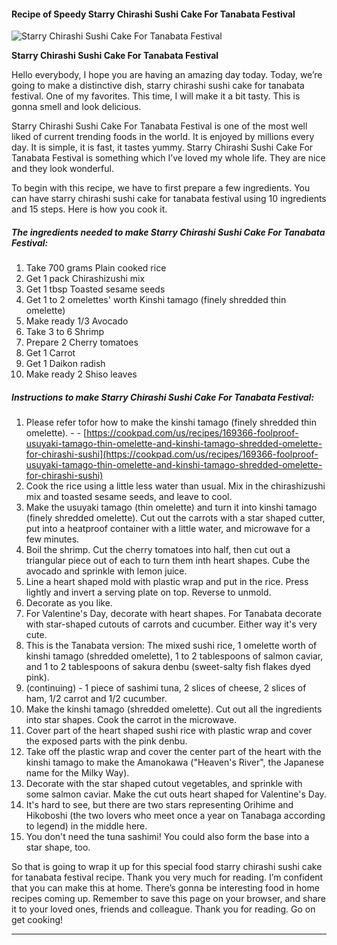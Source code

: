             

#### Recipe of Speedy Starry Chirashi Sushi Cake For Tanabata Festival

![Starry Chirashi Sushi Cake For Tanabata Festival](https://img-global.cpcdn.com/recipes/5370135851302912/751x532cq70/starry-chirashi-sushi-cake-for-tanabata-festival-recipe-main-photo.jpg)

**Starry Chirashi Sushi Cake For Tanabata Festival**

Hello everybody, I hope you are having an amazing day today. Today, we’re going to make a distinctive dish, starry chirashi sushi cake for tanabata festival. One of my favorites. This time, I will make it a bit tasty. This is gonna smell and look delicious.

Starry Chirashi Sushi Cake For Tanabata Festival is one of the most well liked of current trending foods in the world. It is enjoyed by millions every day. It is simple, it is fast, it tastes yummy. Starry Chirashi Sushi Cake For Tanabata Festival is something which I’ve loved my whole life. They are nice and they look wonderful.

To begin with this recipe, we have to first prepare a few ingredients. You can have starry chirashi sushi cake for tanabata festival using 10 ingredients and 15 steps. Here is how you cook it.

##### The ingredients needed to make Starry Chirashi Sushi Cake For Tanabata Festival:

1.  Take 700 grams Plain cooked rice
2.  Get 1 pack Chirashizushi mix
3.  Get 1 tbsp Toasted sesame seeds
4.  Get 1 to 2 omelettes' worth Kinshi tamago (finely shredded thin omelette)
5.  Make ready 1/3 Avocado
6.  Take 3 to 6 Shrimp
7.  Prepare 2 Cherry tomatoes
8.  Get 1 Carrot
9.  Get 1 Daikon radish
10.  Make ready 2 Shiso leaves

##### Instructions to make Starry Chirashi Sushi Cake For Tanabata Festival:

1.  Please refer tofor how to make the kinshi tamago (finely shredded thin omelette). - - [https://cookpad.com/us/recipes/169366-foolproof-usuyaki-tamago-thin-omelette-and-kinshi-tamago-shredded-omelette-for-chirashi-sushi](https://cookpad.com/us/recipes/169366-foolproof-usuyaki-tamago-thin-omelette-and-kinshi-tamago-shredded-omelette-for-chirashi-sushi)
2.  Cook the rice using a little less water than usual. Mix in the chirashizushi mix and toasted sesame seeds, and leave to cool.
3.  Make the usuyaki tamago (thin omelette) and turn it into kinshi tamago (finely shredded omelette). Cut out the carrots with a star shaped cutter, put into a heatproof container with a little water, and microwave for a few minutes.
4.  Boil the shrimp. Cut the cherry tomatoes into half, then cut out a triangular piece out of each to turn them inth heart shapes. Cube the avocado and sprinkle with lemon juice.
5.  Line a heart shaped mold with plastic wrap and put in the rice. Press lightly and invert a serving plate on top. Reverse to unmold.
6.  Decorate as you like.
7.  For Valentine's Day, decorate with heart shapes. For Tanabata decorate with star-shaped cutouts of carrots and cucumber. Either way it's very cute.
8.  This is the Tanabata version: The mixed sushi rice, 1 omelette worth of kinshi tamago (shredded omelette), 1 to 2 tablespoons of salmon caviar, and 1 to 2 tablespoons of sakura denbu (sweet-salty fish flakes dyed pink).
9.  (continuing) - 1 piece of sashimi tuna, 2 slices of cheese, 2 slices of ham, 1/2 carrot and 1/2 cucumber.
10.  Make the kinshi tamago (shredded omelette). Cut out all the ingredients into star shapes. Cook the carrot in the microwave.
11.  Cover part of the heart shaped sushi rice with plastic wrap and cover the exposed parts with the pink denbu.
12.  Take off the plastic wrap and cover the center part of the heart with the kinshi tamago to make the Amanokawa ("Heaven's River", the Japanese name for the Milky Way).
13.  Decorate with the star shaped cutout vegetables, and sprinkle with some salmon caviar. Make the cut outs heart shaped for Valentine's Day.
14.  It's hard to see, but there are two stars representing Orihime and Hikoboshi (the two lovers who meet once a year on Tanabaga according to legend) in the middle here.
15.  You don't need the tuna sashimi! You could also form the base into a star shape, too.

So that is going to wrap it up for this special food starry chirashi sushi cake for tanabata festival recipe. Thank you very much for reading. I’m confident that you can make this at home. There’s gonna be interesting food in home recipes coming up. Remember to save this page on your browser, and share it to your loved ones, friends and colleague. Thank you for reading. Go on get cooking!

* * *